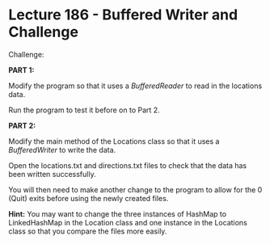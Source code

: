 # Lecture 186 - Buffered Writer and Challenge

Challenge: 

**PART 1:**<br/>

Modify the program so that it uses a _BufferedReader_ to read in the locations data.

Run the program to test it before on to Part 2.

**PART 2:**<br/>

Modify the main method of the Locations class so that it uses a _BufferedWriter_ to write the data.

Open the locations.txt and directions.txt files to check that the data has been written successfully.

You will then need to make another change to the program to allow for the 0 (Quit) exits before using the newly 
created files.

**Hint:** You may want to change the three instances of HashMap to LinkedHashMap in the Location class and one 
instance in the Locations class so that you compare the files more easily.